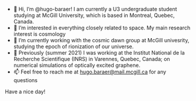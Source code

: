 - 👋 Hi, I’m @hugo-baraer! I am currently a U3 undergraduate student studying at McGill University, which is based in Montreal, Quebec, Canada.
- 👀 I’m interested in everything closely related to space. My main research interest is cosmology 
- 🌱 I’m currently working with the cosmic dawn group at McGill univesrity, studying the epoch of rionization of our universe. 
- 🌱 Previously (summer 2021) I was working at the Institut National de la Recherche Scientifique (INRS) in Varennes, Quebec, Canada; on numerical simulations of optically excited graphene.
- 📫 Feel free to reach me at hugo.baraer@mail.mcgill.ca for any questions

Have a nice day!


